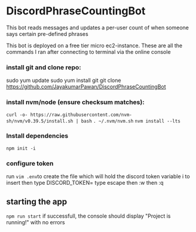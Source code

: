 # DiscordPhraseCountingBot
This bot reads messages and updates a per-user count of when someone says certain pre-defined phrases

This bot is deployed on a free tier micro ec2-instance. These are all the commands I ran after connecting to terminal via the online console

### install git and clone repo:
sudo yum update
sudo yum install git
git clone https://github.com/JayakumarPawan/DiscordPhraseCountingBot


### install nvm/node (ensure checksum matches):
``curl -o- https://raw.githubusercontent.com/nvm-sh/nvm/v0.39.5/install.sh | bash``
``. ~/.nvm/nvm.sh``
``nvm install --lts``

### Install dependencies
``npm init -i``

### configure token
run ``vim .env``to create the file which will hold the discord token variable
i to insert then type DISCORD_TOKEN=<your bots token var>
type escape then :w then :q

## starting the app
``npm run start``
if successfull, the console should display "Project is running!" with no errors
